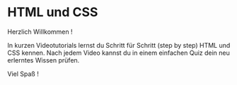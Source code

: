 # HTML und CSS

Herzlich Willkommen !

In kurzen Videotutorials lernst du Schritt für Schritt (step by step) HTML und CSS kennen. Nach jedem Video kannst du in einem einfachen Quiz dein neu erlerntes Wissen prüfen.

Viel Spaß !
